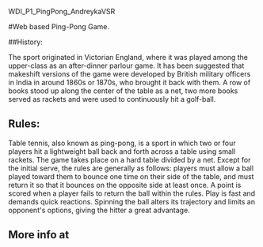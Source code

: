 WDI_P1_PingPong_AndreykaVSR

#Web based Ping-Pong Game.

##History:

The sport originated in Victorian England, where it was played among the upper-class as an after-dinner parlour game. It has been suggested that makeshift versions of the game were developed by British military officers in India in around 1860s or 1870s, who brought it back with them. A row of books stood up along the center of the table as a net, two more books served as rackets and were used to continuously hit a golf-ball.

## Rules:

Table tennis, also known as ping-pong, is a sport in which two or four players hit a lightweight ball back and forth across a table using small rackets. The game takes place on a hard table divided by a net. Except for the initial serve, the rules are generally as follows: players must allow a ball played toward them to bounce one time on their side of the table, and must return it so that it bounces on the opposite side at least once. A point is scored when a player fails to return the ball within the rules. Play is fast and demands quick reactions. Spinning the ball alters its trajectory and limits an opponent's options, giving the hitter a great advantage.

## More info at <a href=https://en.wikipedia.org/wiki/Table_tennis>
